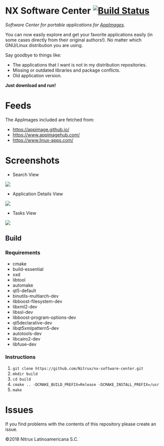 # NX Software Center [![Build Status](https://travis-ci.org/Nitrux/nx-software-center.svg?branch=development)](https://travis-ci.org/Nitrux/nx-software-center)
_Software Center for portable applications for [AppImages](https://appimage.org/)._

You can now easily explore and get your favorite applications easily (in some cases directly from their original authors!). No matter which GNU/Linux distribution you are using.

Say goodbye to things like:
 * The applications that I want is not in my distribution repositories.
 * Missing or outdated libraries and package conflicts.
 * Old application version.

**Just download and run!**

# Feeds
The AppImages included are fetched from:
* https://appimage.github.io/
* https://www.appimagehub.com/
* https://www.linux-apps.com/

# Screenshots
 * Search View
 
![](https://user-images.githubusercontent.com/1138094/39208689-58d3ae84-47c9-11e8-83a9-28d89a6f2cbb.png)

 * Application Details View
 
![](https://user-images.githubusercontent.com/1138094/39208724-6d128f5a-47c9-11e8-90e3-d41472374406.png)

 * Tasks View
 
![](https://user-images.githubusercontent.com/1138094/39208748-7978ded4-47c9-11e8-98c4-5dffeaf5ee0d.png)

## Build
### Requirements
 * cmake
 * build-essential
 * xxd
 * libtool
 * automake
 * qt5-default
 * binutils-multiarch-dev
 * libboost-filesystem-dev
 * libxml2-dev
 * libssl-dev
 * libboost-program-options-dev
 * qt5declarative-dev
 * libqt5xmlpattern5-dev
 * autotools-dev
 * libcairo2-dev
 * libfuse-dev

### Instructions
 1. `git clone https://github.com/Nitrux/nx-software-center.git` 
 1. `mkdir build`
 1. `cd build`
 1. `cmake .. -DCMAKE_BUILD_PREFIX=Release -DCMAKE_INSTALL_PREFIX=/usr`
 1. `make`

# Issues
If you find problems with the contents of this repository please create an issue.

©2018 Nitrux Latinoamericana S.C.
